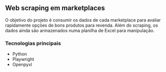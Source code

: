 ## Web scraping em marketplaces
O objetivo do projeto é consumir os dados de cada marketplace para avaliar rapidamente opções de bons produtos para revenda.
Além do scraping, os dados ainda são armazenados numa planilha de Excel para manipulação.

### Tecnologias principais
- Python
- Playwright
- Openpyxl
